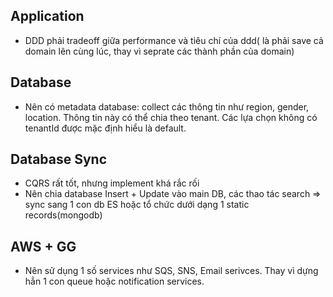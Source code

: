 ## Application
 - DDD phải tradeoff giữa performance và tiêu chí của ddd( là phải save cả domain lên cùng lúc, thay vì seprate các thành phần của domain)
 
 
## Database
 - Nên có metadata database: collect các thông tin như region, gender, location. Thông tin này có thể chia theo tenant. Các lựa chọn không có tenantId được mặc định hiểu là default.


## Database Sync
 - CQRS rất tốt, nhưng implement khá rắc rối
 - Nên chia database Insert + Update vào main DB, các thao tác search => sync sang 1 con db ES hoặc tổ chức dưới dạng 1 static records(mongodb)

## AWS + GG
 - Nên sử dụng 1 số services như SQS, SNS, Email serivces. Thay vì dựng hẳn 1 con queue hoặc notification services.
